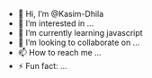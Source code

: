 - 👋 Hi, I’m @Kasim-Dhila
- 👀 I’m interested in ...
- 🌱 I’m currently learning javascript
- 💞️ I’m looking to collaborate on ...
- 📫 How to reach me ...
- ⚡ Fun fact: ...

<!---
Kasim-Dhila/Kasim-Dhila is a ✨ special ✨ repository because its `README.md` (this file) appears on your GitHub profile.
You can click the Preview link to take a look at your changes.
--->

